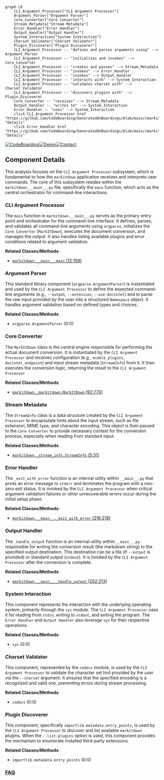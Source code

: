```mermaid
graph LR
    CLI_Argument_Processor["CLI Argument Processor"]
    Argument_Parser["Argument Parser"]
    Core_Converter["Core Converter"]
    Stream_Metadata["Stream Metadata"]
    Error_Handler["Error Handler"]
    Output_Handler["Output Handler"]
    System_Interaction["System Interaction"]
    Charset_Validator["Charset Validator"]
    Plugin_Discoverer["Plugin Discoverer"]
    CLI_Argument_Processor -- "defines and parses arguments using" --> Argument_Parser
    CLI_Argument_Processor -- "initializes and invokes" --> Core_Converter
    CLI_Argument_Processor -- "creates and passes" --> Stream_Metadata
    CLI_Argument_Processor -- "invokes" --> Error_Handler
    CLI_Argument_Processor -- "invokes" --> Output_Handler
    CLI_Argument_Processor -- "interacts with" --> System_Interaction
    CLI_Argument_Processor -- "validates charset with" --> Charset_Validator
    CLI_Argument_Processor -- "discovers plugins with" --> Plugin_Discoverer
    Core_Converter -- "receives" --> Stream_Metadata
    Output_Handler -- "writes to" --> System_Interaction
    Error_Handler -- "uses" --> System_Interaction
    click CLI_Argument_Processor href "https://github.com/CodeBoarding/GeneratedOnBoardings/blob/main//markitdown/CLI_Argument_Processor.md" "Details"
    click Error_Handler href "https://github.com/CodeBoarding/GeneratedOnBoardings/blob/main//markitdown/Error_Handler.md" "Details"
```
[![CodeBoarding](https://img.shields.io/badge/Generated%20by-CodeBoarding-9cf?style=flat-square)](https://github.com/CodeBoarding/GeneratedOnBoardings)[![Demo](https://img.shields.io/badge/Try%20our-Demo-blue?style=flat-square)](https://www.codeboarding.org/demo)[![Contact](https://img.shields.io/badge/Contact%20us%20-%20contact@codeboarding.org-lightgrey?style=flat-square)](mailto:contact@codeboarding.org)

## Component Details

This analysis focuses on the `CLI Argument Processor` subsystem, which is fundamental to how the `markitdown` application receives and interprets user commands. The core of this subsystem resides within the `markitdown.__main__.py` file, specifically the `main` function, which acts as the central orchestrator for command-line interactions.

### CLI Argument Processor
The `main` function in `markitdown.__main__.py` serves as the primary entry point and orchestrator for the command-line interface. It defines, parses, and validates all command-line arguments using `argparse`, initializes the `Core Converter` (`MarkItDown`), executes the document conversion, and manages the output. It also handles listing available plugins and error conditions related to argument validation.


**Related Classes/Methods**:

- <a href="https://github.com/microsoft/markitdown/blob/master/packages/markitdown/src/markitdown/__main__.py#L12-L199" target="_blank" rel="noopener noreferrer">`markitdown.__main__.main` (12:199)</a>


### Argument Parser
This standard library component (`argparse.ArgumentParser`) is instantiated and used by the `CLI Argument Processor` to define the expected command-line arguments (e.g., `--output`, `--extension`, `--use-docintel`) and to parse the raw input provided by the user into a structured `Namespace` object. It handles argument validation based on defined types and choices.


**Related Classes/Methods**:

- `argparse.ArgumentParser` (0:0)


### Core Converter
The `MarkItDown` class is the central engine responsible for performing the actual document conversion. It is instantiated by the `CLI Argument Processor` and receives configuration (e.g., `enable_plugins`, `docintel_endpoint`) and input stream metadata (`StreamInfo`) from it. It then executes the conversion logic, returning the result to the `CLI Argument Processor`.


**Related Classes/Methods**:

- <a href="https://github.com/microsoft/markitdown/blob/master/packages/markitdown/src/markitdown/_markitdown.py#L92-L770" target="_blank" rel="noopener noreferrer">`markitdown._markitdown.MarkItDown` (92:770)</a>


### Stream Metadata
The `StreamInfo` class is a data structure created by the `CLI Argument Processor` to encapsulate hints about the input stream, such as file extension, MIME type, and character encoding. This object is then passed to the `Core Converter` to provide necessary context for the conversion process, especially when reading from standard input.


**Related Classes/Methods**:

- <a href="https://github.com/microsoft/markitdown/blob/master/packages/markitdown/src/markitdown/_stream_info.py#L5-L31" target="_blank" rel="noopener noreferrer">`markitdown._stream_info.StreamInfo` (5:31)</a>


### Error Handler
The `_exit_with_error` function is an internal utility within `__main__.py` that prints an error message to `stderr` and terminates the program with a non-zero exit status. It is invoked by the `CLI Argument Processor` when critical argument validation failures or other unrecoverable errors occur during the initial setup phase.


**Related Classes/Methods**:

- <a href="https://github.com/microsoft/markitdown/blob/master/packages/markitdown/src/markitdown/__main__.py#L216-L218" target="_blank" rel="noopener noreferrer">`markitdown.__main__._exit_with_error` (216:218)</a>


### Output Handler
The `_handle_output` function is an internal utility within `__main__.py` responsible for writing the conversion result (the markdown string) to the specified output destination. This destination can be a file (if `--output` is provided) or standard output (`stdout`). It is invoked by the `CLI Argument Processor` after the conversion is complete.


**Related Classes/Methods**:

- <a href="https://github.com/microsoft/markitdown/blob/master/packages/markitdown/src/markitdown/__main__.py#L202-L213" target="_blank" rel="noopener noreferrer">`markitdown.__main__._handle_output` (202:213)</a>


### System Interaction
This component represents the interaction with the underlying operating system, primarily through the `sys` module. The `CLI Argument Processor` uses it for reading from `stdin`, writing to `stdout`, and exiting the program. The `Error Handler` and `Output Handler` also leverage `sys` for their respective operations.


**Related Classes/Methods**:

- `sys` (0:0)


### Charset Validator
This component, represented by the `codecs` module, is used by the `CLI Argument Processor` to validate the character set hint provided by the user via the `--charset` argument. It ensures that the specified encoding is a recognized and valid one, preventing errors during stream processing.


**Related Classes/Methods**:

- `codecs` (0:0)


### Plugin Discoverer
This component, specifically `importlib.metadata.entry_points`, is used by the `CLI Argument Processor` to discover and list available `markitdown` plugins. When the `--list-plugins` option is used, this component provides the mechanism to enumerate installed third-party extensions.


**Related Classes/Methods**:

- `importlib.metadata.entry_points` (0:0)




### [FAQ](https://github.com/CodeBoarding/GeneratedOnBoardings/tree/main?tab=readme-ov-file#faq)
